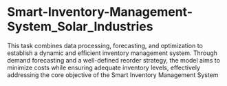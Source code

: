 # Smart-Inventory-Management-System_Solar_Industries
This task combines data processing, forecasting, and optimization to establish a dynamic and efficient inventory management system. Through demand forecasting and a well-defined reorder strategy, the model aims to minimize costs while ensuring adequate inventory levels, effectively addressing the core objective of the Smart Inventory Management System
